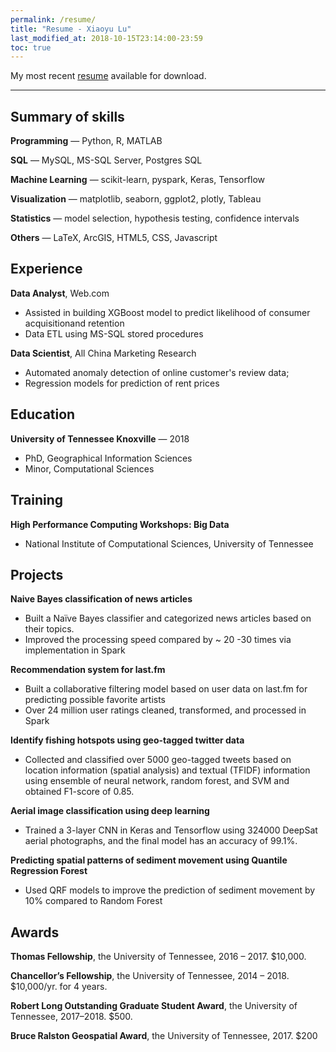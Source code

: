 ```yaml
---
permalink: /resume/
title: "Resume - Xiaoyu Lu"
last_modified_at: 2018-10-15T23:14:00-23:59
toc: true
---
```


My most recent [resume](https://www.dropbox.com/s/4flbixhke0psg11/Resume_XiaoyuLu.pdf?raw=1) available for download.

<hr>

## Summary of skills

**Programming** &mdash; Python, R, MATLAB

**SQL** &mdash; MySQL, MS-SQL Server, Postgres SQL

**Machine Learning** &mdash; scikit-learn, pyspark, Keras, Tensorflow

**Visualization** &mdash; matplotlib, seaborn, ggplot2, plotly, Tableau

**Statistics** &mdash; model selection, hypothesis testing, confidence intervals

**Others** &mdash; LaTeX, ArcGIS, HTML5, CSS, Javascript

## Experience

**Data Analyst**, <span>Web.com</span>
* Assisted in building XGBoost model to predict likelihood of consumer acquisitionand retention
* Data ETL using MS-SQL stored procedures

**Data Scientist**, All China Marketing Research
* Automated anomaly detection of online customer's review data;
* Regression models for prediction of rent prices

## Education

**University of Tennessee Knoxville** &mdash; 2018

* PhD, Geographical Information Sciences
* Minor, Computational Sciences

## Training

**High Performance Computing Workshops: Big Data**

* National Institute of Computational Sciences, University of Tennessee

## Projects

**Naive Bayes classification of news articles**

* Built a Naïve Bayes classifier and categorized news articles based on their topics. 
* Improved the processing speed compared by ~ 20 -30 times via implementation in Spark

**Recommendation system for last.fm**

* Built a collaborative filtering model based on user data on last.fm for predicting possible favorite artists
* Over 24 million user ratings cleaned, transformed, and processed in Spark

**Identify fishing hotspots using geo-tagged twitter data**

* Collected and classified over 5000 geo-tagged tweets  based on location information  (spatial analysis) and textual (TFIDF) information using ensemble of neural network, random forest, and SVM and obtained F1-score of 0.85.

**Aerial image classification using deep learning**

* Trained a 3-layer CNN in Keras and Tensorflow using 324000 DeepSat aerial photographs, and the final model has an accuracy of  99.1%.
  
**Predicting spatial patterns of sediment movement using Quantile Regression Forest**

* Used QRF models to improve the prediction of  sediment movement by 10% compared to Random Forest

## Awards

**Thomas Fellowship**, the University of Tennessee, 2016 – 2017. \$10,000.

**Chancellor’s Fellowship**, the University of Tennessee, 2014 – 2018. \$10,000/yr. for 4 years.

**Robert Long Outstanding Graduate Student Award**, the University of Tennessee, 2017–2018. \$500.

**Bruce Ralston Geospatial Award**, the University of Tennessee, 2017. \$200
